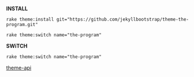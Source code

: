 **INSTALL**

	rake theme:install git="https://github.com/jekyllbootstrap/theme-the-program.git"

	rake theme:switch name="the-program"

**SWiTCH**

	rake theme:switch name="the-program"

[theme-api](http://jekyllbootstrap.com/api/theme-api.html)